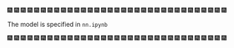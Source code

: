 :fireworks: :fireworks: :fireworks: :fireworks: :fireworks: :fireworks: :fireworks: :fireworks: :fireworks: :fireworks: :fireworks: :fireworks: :fireworks: :fireworks: :fireworks: :fireworks: :fireworks: :fireworks: :fireworks: :fireworks: :fireworks: :fireworks: :fireworks: :fireworks: :fireworks: :fireworks: :fireworks: :fireworks: :fireworks: :fireworks: :fireworks: :fireworks: :fireworks: 

The model is specified in `nn.ipynb`

:fireworks: :fireworks: :fireworks: :fireworks: :fireworks: :fireworks: :fireworks: :fireworks: :fireworks: :fireworks: :fireworks: :fireworks: :fireworks: :fireworks: :fireworks: :fireworks: :fireworks: :fireworks: :fireworks: :fireworks: :fireworks: :fireworks: :fireworks: :fireworks: :fireworks: :fireworks: :fireworks: :fireworks: :fireworks: :fireworks: :fireworks: :fireworks: :fireworks: 